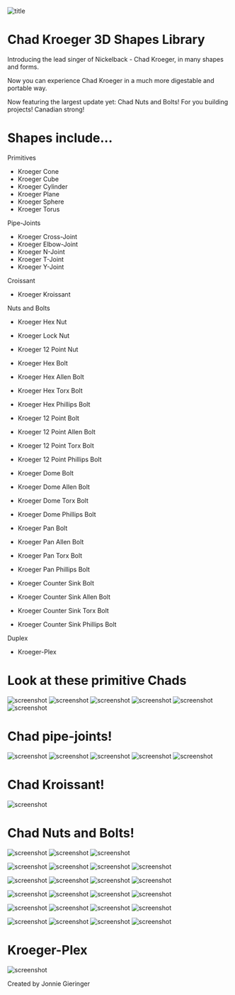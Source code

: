 ![title](preview/primitives/kroeger-cube.png)

# Chad Kroeger 3D Shapes Library

Introducing the lead singer of Nickelback - Chad Kroeger, in many shapes and forms.

Now you can experience Chad Kroeger in a much more digestable and portable way.

Now featuring the largest update yet: Chad Nuts and Bolts! For you building projects! Canadian strong!

# Shapes include...

Primitives

- Kroeger Cone
- Kroeger Cube
- Kroeger Cylinder
- Kroeger Plane
- Kroeger Sphere
- Kroeger Torus

Pipe-Joints

- Kroeger Cross-Joint
- Kroeger Elbow-Joint
- Kroeger N-Joint
- Kroeger T-Joint
- Kroeger Y-Joint

Croissant

- Kroeger Kroissant

Nuts and Bolts

- Kroeger Hex Nut
- Kroeger Lock Nut
- Kroeger 12 Point Nut

- Kroeger Hex Bolt
- Kroeger Hex Allen Bolt
- Kroeger Hex Torx Bolt
- Kroeger Hex Phillips Bolt

- Kroeger 12 Point Bolt
- Kroeger 12 Point Allen Bolt
- Kroeger 12 Point Torx Bolt
- Kroeger 12 Point Phillips Bolt

- Kroeger Dome Bolt
- Kroeger Dome Allen Bolt
- Kroeger Dome Torx Bolt
- Kroeger Dome Phillips Bolt

- Kroeger Pan Bolt
- Kroeger Pan Allen Bolt
- Kroeger Pan Torx Bolt
- Kroeger Pan Phillips Bolt

- Kroeger Counter Sink Bolt
- Kroeger Counter Sink Allen Bolt
- Kroeger Counter Sink Torx Bolt
- Kroeger Counter Sink Phillips Bolt

Duplex

- Kroeger-Plex

# Look at these primitive Chads

![screenshot](preview/primitives/kroeger-cone.png)
![screenshot](preview/primitives/kroeger-cube.png)
![screenshot](preview/primitives/kroeger-cylinder.png)
![screenshot](preview/primitives/kroeger-plane.png)
![screenshot](preview/primitives/kroeger-sphere.png)
![screenshot](preview/primitives/kroeger-torus.png)

# Chad pipe-joints!

![screenshot](preview/pipe-joints/kroeger-cross-joint.png)
![screenshot](preview/pipe-joints/kroeger-elbow-joint.png)
![screenshot](preview/pipe-joints/kroeger-n-joint.png)
![screenshot](preview/pipe-joints/kroeger-t-joint.png)
![screenshot](preview/pipe-joints/kroeger-y-joint.png)

# Chad Kroissant!

![screenshot](preview/croissant/kroeger-kroissant.png)

# Chad Nuts and Bolts!

![screenshot](preview/nuts/kroeger-hex-nut.png)
![screenshot](preview/nuts/kroeger-lock-nut.png)
![screenshot](preview/nuts/kroeger-12-point-nut.png)

![screenshot](preview/bolts/kroeger-hex-bolt.png)
![screenshot](preview/bolts/kroeger-hex-allen-bolt.png)
![screenshot](preview/bolts/kroeger-hex-torx-bolt.png)
![screenshot](preview/bolts/kroeger-hex-phillips-bolt.png)

![screenshot](preview/bolts/kroeger-12-point-bolt.png)
![screenshot](preview/bolts/kroeger-12-point-allen-bolt.png)
![screenshot](preview/bolts/kroeger-12-point-torx-bolt.png)
![screenshot](preview/bolts/kroeger-12-point-phillips-bolt.png)

![screenshot](preview/bolts/kroeger-dome-bolt.png)
![screenshot](preview/bolts/kroeger-dome-allen-bolt.png)
![screenshot](preview/bolts/kroeger-dome-torx-bolt.png)
![screenshot](preview/bolts/kroeger-dome-phillips-bolt.png)

![screenshot](preview/bolts/kroeger-pan-bolt.png)
![screenshot](preview/bolts/kroeger-pan-allen-bolt.png)
![screenshot](preview/bolts/kroeger-pan-torx-bolt.png)
![screenshot](preview/bolts/kroeger-pan-phillips-bolt.png)

![screenshot](preview/bolts/kroeger-counter-sink-bolt.png)
![screenshot](preview/bolts/kroeger-counter-sink-allen-bolt.png)
![screenshot](preview/bolts/kroeger-counter-sink-torx-bolt.png)
![screenshot](preview/bolts/kroeger-counter-sink-phillips-bolt.png)

# Kroeger-Plex

![screenshot](preview/duplex/kroeger-plex.png)


Created by Jonnie Gieringer